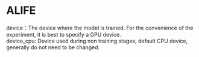 # ALIFE
device：The device where the model is trained. For the convenience of the experiment, it is best to specify a GPU device.  
device_cpu: Device used during non training stages, default CPU device, generally do not need to be changed.  


